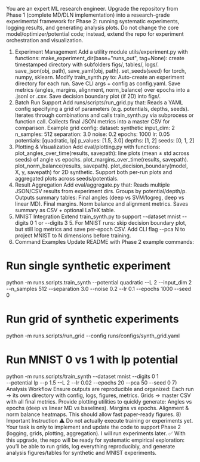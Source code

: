 You are an expert ML research engineer. Upgrade the repository from Phase 1 (complete MD/DLN implementation) into a research-grade experimental framework for Phase 2: running systematic experiments, logging results, and generating analysis plots. Do not change the core model/optimizer/potential code; instead, extend the repo for experiment orchestration and visualization.
1) Experiment Management
Add a utility module utils/experiment.py with functions:
make_experiment_dir(base="runs_out", tag=None): create timestamped directory with subfolders figs/, tables/, logs/.
save_json(obj, path), save_yaml(obj, path).
set_seeds(seed) for torch, numpy, sklearn.
Modify train_synth.py to:
Auto-create an experiment directory for each run.
Save CLI args + config as config.yaml.
Save metrics (angles, margins, alignment, norm_balance) over epochs into a .jsonl or .csv.
Save decision boundary plot (if 2D) into figs/.
2) Batch Run Support
Add runs/scripts/run_grid.py that:
Reads a YAML config specifying a grid of parameters (e.g. potentials, depths, seeds).
Iterates through combinations and calls train_synth.py via subprocess or function call.
Collects final JSON metrics into a master CSV for comparison.
Example grid config:
dataset: synthetic
input_dim: 2
n_samples: 512
separation: 3.0
noise: 0.2
epochs: 1000
lr: 0.05
potentials: [quadratic, lp]
p_values: [1.5, 3.0]
depths: [1, 2]
seeds: [0, 1, 2]
3) Plotting & Visualization
Add eval/plotting.py with functions:
plot_angles_over_time(results, savepath): line plots (mean ± std across seeds) of angle vs epochs.
plot_margins_over_time(results, savepath).
plot_norm_balance(results, savepath).
plot_decision_boundary(model, X, y, savepath) for 2D synthetic.
Support both per-run plots and aggregated plots across seeds/potentials.
4) Result Aggregation
Add eval/aggregate.py that:
Reads multiple JSON/CSV results from experiment dirs.
Groups by potential/depth/p.
Outputs summary tables:
Final angles (deep vs SVM/logreg, deep vs linear MD).
Final margins.
Norm balance and alignment metrics.
Saves summary as CSV + optional LaTeX table.
5) MNIST Integration
Extend train_synth.py to support --dataset mnist --digits 0 1 or --digits 3 5.
For MNIST runs: skip decision boundary plot, but still log metrics and save per-epoch CSV.
Add CLI flag --pca N to project MNIST to N dimensions before training.
6) Command Examples
Update README with Phase 2 example commands:
# Run single synthetic experiment
python -m runs.scripts.train_synth --potential quadratic --L 2 --input_dim 2 \
  --n_samples 512 --separation 3.0 --noise 0.2 --lr 0.1 --epochs 1000 --seed 0

# Run grid of synthetic experiments
python -m runs.scripts/run_grid --config runs/configs/synth_grid.yaml

# Run MNIST 0 vs 1 with lp potential
python -m runs.scripts/train_synth --dataset mnist --digits 0 1 \
  --potential lp --p 1.5 --L 2 --lr 0.02 --epochs 20 --pca 50 --seed 0
7) Analysis Workflow
Ensure outputs are reproducible and organized:
Each run → its own directory with config, logs, figures, metrics.
Grids → master CSV with all final metrics.
Provide plotting utilities to quickly generate:
Angles vs epochs (deep vs linear MD vs baselines).
Margins vs epochs.
Alignment & norm balance heatmaps.
This should allow fast paper-ready figures.
8) Important Instruction
⚠️ Do not actually execute training or experiments yet. Your task is only to implement and update the code to support Phase 2 (logging, grids, plotting, aggregation). I will run experiments later.
✅ With this upgrade, the repo will be ready for systematic empirical exploration: you’ll be able to run grids, log everything reproducibly, and generate analysis figures/tables for synthetic and MNIST experiments.